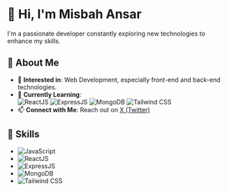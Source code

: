 # 👋 Hi, I'm **Misbah Ansar**  
I'm a passionate developer constantly exploring new technologies to enhance my skills.

## 🌟 **About Me**
- 👀 **Interested in**: Web Development, especially front-end and back-end technologies.
- 🌱 **Currently Learning**:  
  ![ReactJS](https://img.shields.io/badge/-ReactJS-61DAFB?logo=react&logoColor=white&style=flat-square) 
  ![ExpressJS](https://img.shields.io/badge/-ExpressJS-000000?logo=express&logoColor=white&style=flat-square) 
  ![MongoDB](https://img.shields.io/badge/-MongoDB-47A248?logo=mongodb&logoColor=white&style=flat-square) 
  ![Tailwind CSS](https://img.shields.io/badge/-TailwindCSS-38B2AC?logo=tailwind-css&logoColor=white&style=flat-square)  
- 📫 **Connect with Me**: Reach out on [X (Twitter)](https://twitter.com/Misba8069)

## 🔧 **Skills**
- ![JavaScript](https://img.shields.io/badge/-JavaScript-F7DF1E?logo=javascript&logoColor=black&style=flat-square) 
- ![ReactJS](https://img.shields.io/badge/-ReactJS-61DAFB?logo=react&logoColor=white&style=flat-square) 
- ![ExpressJS](https://img.shields.io/badge/-ExpressJS-000000?logo=express&logoColor=white&style=flat-square) 
- ![MongoDB](https://img.shields.io/badge/-MongoDB-47A248?logo=mongodb&logoColor=white&style=flat-square) 
- ![Tailwind CSS](https://img.shields.io/badge/-TailwindCSS-38B2AC?logo=tailwind-css&logoColor=white&style=flat-square) 
